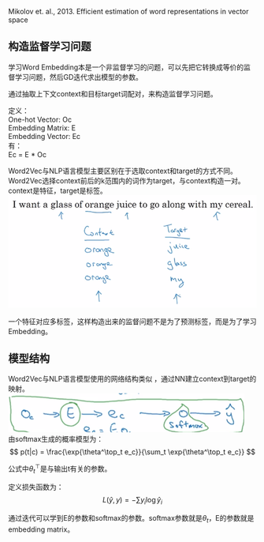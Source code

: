 Mikolov et. al., 2013. Efficient estimation of word representations in vector space  

## 构造监督学习问题

学习Word Embedding本是一个非监督学习的问题，可以先把它转换成等价的监督学习问题，然后GD迭代求出模型的参数。  

通过抽取上下文context和目标target词配对，来构造监督学习问题。  

定义：  
One-hot Vector: Oc  
Embedding Matrix: E  
Embedding Vector: Ec  
有：  
Ec = E * Oc  

Word2Vec与NLP语言模型主要区别在于选取context和target的方式不同。  
Word2Vec选择context前后的k范围内的词作为target，与context构造一对。  
context是特征，target是标签。  
![](/assets/43.png)   

一个特征对应多标签，这样构造出来的监督问题不是为了预测标签，而是为了学习Embedding。  

## 模型结构

Word2Vec与NLP语言模型使用的网络结构类似 ，通过NN建立context到target的映射。    
![](/assets/44.png)   
由softmax生成的概率模型为：  
$$
p(t|c) = \frac{\exp{\theta^\top_t e_c}}{\sum_t \exp{\theta^\top_t e_c}}
$$

公式中$\theta^\top_t$是与输出t有关的参数。  

定义损失函数为：  
$$
L(\hat y, y) = -\sum y_i \log \hat y_i
$$

通过迭代可以学到E的参数和softmax的参数。softmax参数就是$\theta_t$，E的参数就是embedding matrix。  


